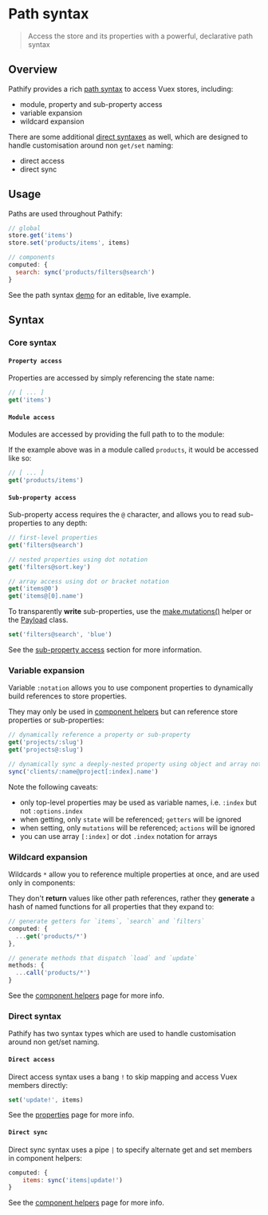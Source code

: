 # Path syntax

> Access the store and its properties with a powerful, declarative path syntax

## Overview

Pathify provides a rich [path syntax](#core-syntax) to access Vuex stores, including:

- module, property and sub-property access
- variable expansion 
- wildcard expansion

There are some additional [direct syntaxes](#direct-syntax) as well, which are designed to handle customisation around non `get/set` naming:

- direct access
- direct sync


## Usage

Paths are used throughout Pathify:

```js
// global
store.get('items')
store.set('products/items', items)

// components
computed: {
  search: sync('products/filters@search')
}
```

See the path syntax [demo](https://codesandbox.io/s/github/davestewart/vuex-pathify-demos/tree/master/main?initialpath=api/paths) for an editable, live example.



## Syntax

### Core syntax

#### `Property access`

Properties are accessed by simply referencing the state name:

```js
// [ ... ]
get('items')
```

#### `Module access`

Modules are accessed by providing the full path to to the module:

If the example above was in a module called `products`, it would be accessed like so:

```js
// [ ... ]
get('products/items')
```


#### `Sub-property access`

Sub-property access requires the `@` character, and allows you to read sub-properties to any depth:

```js
// first-level properties
get('filters@search')
```
```js
// nested properties using dot notation
get('filters@sort.key')
```
```js
// array access using dot or bracket notation
get('items@0')
get('items@[0].name')
```

To transparently **write** sub-properties, use the [make.mutations()](/guide/store.md#make-mutations) helper or the [Payload](/guide/properties.md#payload-class) class.

```js
set('filters@search', 'blue')
```

See the [sub-property access](/guide/properties.md#sub-property-access) section for more information.


### Variable expansion

Variable `:notation` allows you to use component properties to dynamically build references to store properties.

They may only be used in [component helpers](/guide/component.md) but can reference store properties or sub-properties:

```js
// dynamically reference a property or sub-property  
get('projects/:slug') 
get('projects@:slug') 

// dynamically sync a deeply-nested property using object and array notation using multiple variables 
sync('clients/:name@project[:index].name') 
```

Note the following caveats:

- only top-level properties may be used as variable names, i.e. `:index` but not `:options.index`
- when getting, only `state` will be referenced; `getters` will be ignored
- when setting, only `mutations` will be referenced; `actions` will be ignored
- you can use array `[:index]` or dot `.index` notation for arrays

### Wildcard expansion

Wildcards `*` allow you to reference multiple properties at once, and are used only in components:

They don't **return** values like other path references, rather they **generate** a hash of named functions for all properties that they expand to:

```js
// generate getters for `items`, `search` and `filters`
computed: {
  ...get('products/*') 
},

// generate methods that dispatch `load` and `update`
methods: {
  ...call('products/*') 
}
```


See the [component helpers](/guide/component.md#wildcard-property-access) page for more info.



### Direct syntax

Pathify has two syntax types which are used to handle customisation around non get/set naming. 

#### `Direct access`

Direct access syntax uses a bang `!` to skip mapping and access Vuex members directly:

```js
set('update!', items)
```

See the [properties](/guide/properties.md#direct-property-access) page for more info.

#### `Direct sync`

Direct sync syntax uses a pipe `|` to specify alternate get and set members in component helpers:

```js
computed: {
    items: sync('items|update!')
}
```

See the [component helpers](/guide/component.md#sync) page for more info.
